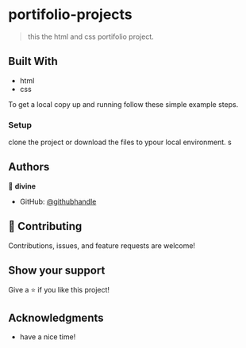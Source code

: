 # portifolio-projects
> this the html and css portifolio project.


## Built With

- html
- css

To get a local copy up and running follow these simple example steps.



### Setup 
clone the project or download the files to ypour local environment.
s
## Authors

👤 **divine**

- GitHub: [@githubhandle]( https://github.com/divinecharlotte)

## 🤝 Contributing

Contributions, issues, and feature requests are welcome!


## Show your support

Give a ⭐️ if you like this project!

## Acknowledgments

- have a nice time!